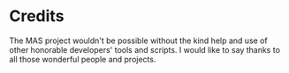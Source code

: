 # Credits

The MAS project wouldn't be possible without the kind help and use of other honorable developers' tools and scripts. I would like to say thanks to all those wonderful people and projects.

<!-- | Entity                                                                      | Contribution                                                                                                                                                                                                                                                                                                                                                                                                                                                                                                                                                                                                                                                                                                                                                                                                                                            |
|-----------------------------------------------------------------------------|---------------------------------------------------------------------------------------------------------------------------------------------------------------------------------------------------------------------------------------------------------------------------------------------------------------------------------------------------------------------------------------------------------------------------------------------------------------------------------------------------------------------------------------------------------------------------------------------------------------------------------------------------------------------------------------------------------------------------------------------------------------------------------------------------------------------------------------------------------|
| [asdcorp](https://github.com/asdcorp)                                       | [Original HWID/KMS38 methods](https://nsaneforums.com/topic/316668-microsoft-activation-scripts/page/29/#comment-1497887), Reinvented HWID after [free upgrade block](https://devicepartner.microsoft.com/en-us/communications/comm-windows-ends-installation-path-for-free-windows-7-8-upgrade), [GamersOsState](https://github.com/asdcorp/GamersOsState), [Integrated_Patcher](https://github.com/asdcorp/Integrated_Patcher_3), [Ohook](https://github.com/asdcorp/ohook), [Rearm](https://github.com/asdcorp/rearm), [Set-WindowsCbsEdition](https://github.com/asdcorp/Set-WindowsCbsEdition), [hwid-stuff](https://github.com/HefaCom/hwid-stuff), [licensing-stuff](https://github.com/awuctl/licensing-stuff), [info](https://github.com/HefaCom/activation), [clic](https://github.com/asdcorp/clic), branding materials and great help |
| [vyvojar](https://github.com/vyvojar)                                       | [slshim](https://app.box.com/s/y71tpcamofcg6zv6k7by6gaex6om3q4d)                                                                                                                                                                                                                                                                                                                                                                                                                                                                                                                                                                                                                                                                                                                                                                                        |
| sponpa, leitek8                                                             | [slc.dll Improvements](https://nsaneforums.com/topic/316668-microsoft-activation-scripts/page/21/?tab=comments#comment-1431257)                                                                                                                                                                                                                                                                                                                                                                                                                                                                                                                                                                                                                                                                                                                         |
| [AveYo](https://github.com/AveYo)                                           | [Compressed2TXT](https://github.com/AveYo/Compressed2TXT), [LeanAndMean](https://github.com/AveYo/LeanAndMean), and great help                                                                                                                                                                                                                                                                                                                                                                                                                                                                                                                                                                                                                                                                                                                          |
| [Enthousiast](https://forums.mydigitallife.net/members/enthousiast.104688/) | ISO uploads, User support                                                                                                                                                                                                                                                                                                                                                                                                                                                                                                                                                                                                                                                                                                                                                                                                                               |
| [Lyssa](https://github.com/thecatontheceiling)                              | Official mascot, User support                                                                                                                                                                                                                                                                                                                                                                                                                                                                                                                                                                                                                                                                                                                                                                                                                           |
| [abbodi1406](https://github.com/abbodi1406)                                 | [KMS_VL_ALL](https://github.com/abbodi1406/KMS_VL_ALL_AIO) (Online KMS is a fork of it), enormous help in coding and problem solving                                                                                                                                                                                                                                                                                                                                                                                                                                                                                                                                                                                                                                                                                                                    |
| [May](https://github.com/ave9858) aka Ave                                   | Universal Ticket for HWID/KMS38, DISM Api method to change Windows edition, [CleanOffice.ps1](https://gist.github.com/ave9858/9fff6af726ba3ddc646285d1bbf37e71), User support, Co-enhancing MAS, suggestions and great help in coding and problem solving                                                                                                                                                                                                                                                                                                                                                                                                                                                                                                                                                                                               |
| [WindowsAddict](https://github.com/WindowsAddict)                           | MAS Author                                                                                                                                                                                                                                                                                                                                                                                                                                                                                                                                                                                                                                                                                                                                                                                                                                              |

And thanks to the MAS users for their interest, feedback, and assistance. ❤️ -->
